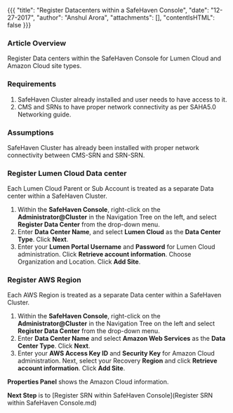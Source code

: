 {{{
  "title": "Register Datacenters within a SafeHaven Console",
  "date": "12-27-2017",
  "author": "Anshul Arora",
  "attachments": [],
  "contentIsHTML": false
}}}

### Article Overview
Register Data centers within the SafeHaven Console for Lumen Cloud and Amazon Cloud site types.

### Requirements
1. SafeHaven Cluster already installed and user needs to have access to it.
2. CMS and SRNs to have proper network connectivity as per SAHA5.0 Networking guide.

### Assumptions
SafeHaven Cluster has already been installed with proper network connectivity between CMS-SRN and SRN-SRN.

### Register Lumen Cloud Data center
Each Lumen Cloud Parent or Sub Account is treated as a separate Data center within a SafeHaven Cluster.

1. Within the **SafeHaven Console**, right-click on the **Administrator@Cluster** in the Navigation Tree on the left, and select **Register Data Center** from the drop-down menu.
2. Enter **Data Center Name**, and select **Lumen Cloud** as the **Data Center Type**. Click **Next**.
3. Enter your **Lumen Portal Username** and **Password** for Lumen Cloud administration. Click **Retrieve account information**. Choose Organization and Location. Click **Add Site**.

### Register AWS Region
Each AWS Region is treated as a separate Data center within a SafeHaven Cluster.

1. Within the **SafeHaven Console**, right-click on the **Administrator@Cluster** in the Navigation Tree on the left and select **Register Data Center** from the drop-down menu.
2. Enter **Data Center Name** and select **Amazon Web Services** as the **Data Center Type**. Click **Next**.
3. Enter your **AWS Access Key ID** and **Security Key** for Amazon Cloud administration. Next, select your Recovery  **Region** and click **Retrieve account information**. Click **Add Site**.

**Properties Panel** shows the Amazon Cloud information.

**Next Step** is to [Register SRN within SafeHaven Console](Register SRN within SafeHaven Console.md)

